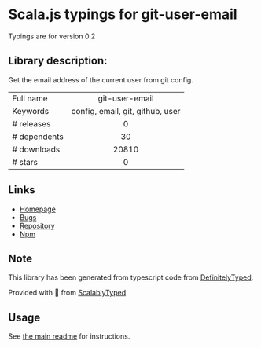 
# Scala.js typings for git-user-email

Typings are for version 0.2

## Library description:
Get the email address of the current user from git config.

|                    |                 |
| ------------------ | :-------------: |
| Full name          | git-user-email |
| Keywords           | config, email, git, github, user |
| # releases         | 0 |
| # dependents       | 30 |
| # downloads        | 20810 |
| # stars            | 0 |

## Links
- [Homepage](https://github.com/jonschlinkert/git-user-email)
- [Bugs](https://github.com/jonschlinkert/git-user-email/issues)
- [Repository](https://github.com/jonschlinkert/git-user-email)
- [Npm](https://www.npmjs.com/package/git-user-email)
    


## Note
This library has been generated from typescript code from [DefinitelyTyped](https://definitelytyped.org).

Provided with :purple_heart: from [ScalablyTyped](https://github.com/oyvindberg/ScalablyTyped)

## Usage
See [the main readme](../../readme.md) for instructions.


